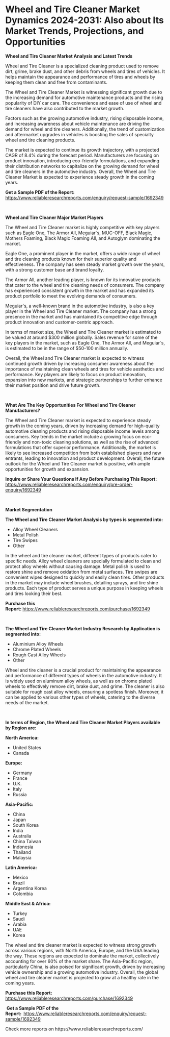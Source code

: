 <p><h1>Wheel and Tire Cleaner Market Dynamics 2024-2031: Also about Its Market Trends, Projections, and Opportunities</h1></p><p><strong>Wheel and Tire Cleaner Market Analysis and Latest Trends</strong></p>
<p><p>Wheel and Tire Cleaner is a specialized cleaning product used to remove dirt, grime, brake dust, and other debris from wheels and tires of vehicles. It helps maintain the appearance and performance of tires and wheels by keeping them clean and free from contaminants.</p><p>The Wheel and Tire Cleaner Market is witnessing significant growth due to the increasing demand for automotive maintenance products and the rising popularity of DIY car care. The convenience and ease of use of wheel and tire cleaners have also contributed to the market growth.</p><p>Factors such as the growing automotive industry, rising disposable income, and increasing awareness about vehicle maintenance are driving the demand for wheel and tire cleaners. Additionally, the trend of customization and aftermarket upgrades in vehicles is boosting the sales of specialty wheel and tire cleaning products.</p><p>The market is expected to continue its growth trajectory, with a projected CAGR of 8.4% during the forecast period. Manufacturers are focusing on product innovation, introducing eco-friendly formulations, and expanding their distribution networks to capitalize on the growing demand for wheel and tire cleaners in the automotive industry. Overall, the Wheel and Tire Cleaner Market is expected to experience steady growth in the coming years.</p></p>
<p><strong>Get a Sample PDF of the Report:&nbsp;</strong> <a href="https://www.reliableresearchreports.com/enquiry/request-sample/1692349">https://www.reliableresearchreports.com/enquiry/request-sample/1692349</a></p>
<p>&nbsp;</p>
<p><strong>Wheel and Tire Cleaner Major Market Players</strong></p>
<p><p>The Wheel and Tire Cleaner market is highly competitive with key players such as Eagle One, The Armor All, Meguiar`s, MUC-OFF, Black Magic, Mothers Foaming, Black Magic Foaming All, and Autoglym dominating the market. </p><p>Eagle One, a prominent player in the market, offers a wide range of wheel and tire cleaning products known for their superior quality and effectiveness. The company has seen steady market growth over the years, with a strong customer base and brand loyalty. </p><p>The Armor All, another leading player, is known for its innovative products that cater to the wheel and tire cleaning needs of consumers. The company has experienced consistent growth in the market and has expanded its product portfolio to meet the evolving demands of consumers. </p><p>Meguiar's, a well-known brand in the automotive industry, is also a key player in the Wheel and Tire Cleaner market. The company has a strong presence in the market and has maintained its competitive edge through product innovation and customer-centric approach. </p><p>In terms of market size, the Wheel and Tire Cleaner market is estimated to be valued at around $300 million globally. Sales revenue for some of the key players in the market, such as Eagle One, The Armor All, and Meguiar`s, is estimated to be in the range of $50-100 million annually. </p><p>Overall, the Wheel and Tire Cleaner market is expected to witness continued growth driven by increasing consumer awareness about the importance of maintaining clean wheels and tires for vehicle aesthetics and performance. Key players are likely to focus on product innovation, expansion into new markets, and strategic partnerships to further enhance their market position and drive future growth.</p></p>
<p>&nbsp;</p>
<p><strong>What Are The Key Opportunities For Wheel and Tire Cleaner Manufacturers?</strong></p>
<p><p>The Wheel and Tire Cleaner market is expected to experience steady growth in the coming years, driven by increasing demand for high-quality automotive cleaning products and rising disposable income levels among consumers. Key trends in the market include a growing focus on eco-friendly and non-toxic cleaning solutions, as well as the rise of advanced formulations that offer superior performance. Additionally, the market is likely to see increased competition from both established players and new entrants, leading to innovation and product development. Overall, the future outlook for the Wheel and Tire Cleaner market is positive, with ample opportunities for growth and expansion.</p></p>
<p><strong>Inquire or Share Your Questions If Any Before Purchasing This Report:</strong> <a href="https://www.reliableresearchreports.com/enquiry/pre-order-enquiry/1692349">https://www.reliableresearchreports.com/enquiry/pre-order-enquiry/1692349</a></p>
<p>&nbsp;</p>
<p><strong>Market Segmentation</strong></p>
<p><strong>The Wheel and Tire Cleaner Market Analysis by types is segmented into:</strong></p>
<p><ul><li>Alloy Wheel Cleaners</li><li>Metal Polish</li><li>Tire Swipes</li><li>Other</li></ul></p>
<p><p>In the wheel and tire cleaner market, different types of products cater to specific needs. Alloy wheel cleaners are specially formulated to clean and protect alloy wheels without causing damage. Metal polish is used to restore shine and remove oxidation from metal surfaces. Tire swipes are convenient wipes designed to quickly and easily clean tires. Other products in the market may include wheel brushes, detailing sprays, and tire shine products. Each type of product serves a unique purpose in keeping wheels and tires looking their best.</p></p>
<p><strong>Purchase this Report:&nbsp;</strong><a href="https://www.reliableresearchreports.com/purchase/1692349">https://www.reliableresearchreports.com/purchase/1692349</a></p>
<p>&nbsp;</p>
<p><strong>The Wheel and Tire Cleaner Market Industry Research by Application is segmented into:</strong></p>
<p><ul><li>Aluminium Alloy Wheels</li><li>Chrome Plated Wheels</li><li>Rough Cast Alloy Wheels</li><li>Other</li></ul></p>
<p><p>Wheel and tire cleaner is a crucial product for maintaining the appearance and performance of different types of wheels in the automotive industry. It is widely used on aluminum alloy wheels, as well as on chrome plated wheels to effectively remove dirt, brake dust, and grime. The cleaner is also suitable for rough cast alloy wheels, ensuring a spotless finish. Moreover, it can be applied to various other types of wheels, catering to the diverse needs of the market.</p></p>
<p>&nbsp;</p>
<p><strong>In terms of Region, the Wheel and Tire Cleaner Market Players available by Region are:</strong></p>
<p>
    <p> <strong> North America: </strong>
        <ul>
            <li>United States</li>
            <li>Canada</li>
        </ul>
        </p> 
    <p> <strong> Europe: </strong>
        <ul>
            <li>Germany</li>
            <li>France</li>
            <li>U.K.</li>
            <li>Italy</li>
            <li>Russia</li>
        </ul>
        </p> 
    <p> <strong> Asia-Pacific: </strong>
        <ul>
            <li>China</li>
            <li>Japan</li>
            <li>South Korea</li>
            <li>India</li>
            <li>Australia</li>
            <li>China Taiwan</li>
            <li>Indonesia</li>
            <li>Thailand</li>
            <li>Malaysia</li>
        </ul>
        </p> 
    <p> <strong> Latin America: </strong>
        <ul>
            <li>Mexico</li>
            <li>Brazil</li>
            <li>Argentina Korea</li>
            <li>Colombia</li>
        </ul>
        </p> 
    <p> <strong> Middle East & Africa: </strong>
        <ul>
            <li>Turkey</li>
            <li>Saudi</li>
            <li>Arabia</li>
            <li>UAE</li>
            <li>Korea</li>
        </ul>
    </p>
    </p>
<p><p>The wheel and tire cleaner market is expected to witness strong growth across various regions, with North America, Europe, and the USA leading the way. These regions are expected to dominate the market, collectively accounting for over 60% of the market share. The Asia-Pacific region, particularly China, is also poised for significant growth, driven by increasing vehicle ownership and a growing automotive industry. Overall, the global wheel and tire cleaner market is projected to grow at a healthy rate in the coming years.</p></p>
<p><strong>Purchase this Report: </strong><a href="https://www.reliableresearchreports.com/purchase/1692349">https://www.reliableresearchreports.com/purchase/1692349</a></p>
<p>&nbsp;<strong>Get a Sample PDF of the Report:&nbsp;&nbsp;</strong><a href="https://www.reliableresearchreports.com/enquiry/request-sample/1692349">https://www.reliableresearchreports.com/enquiry/request-sample/1692349</a></p>
<p><strong></strong></p>
<p>Check more reports on https://www.reliableresearchreports.com/</p>